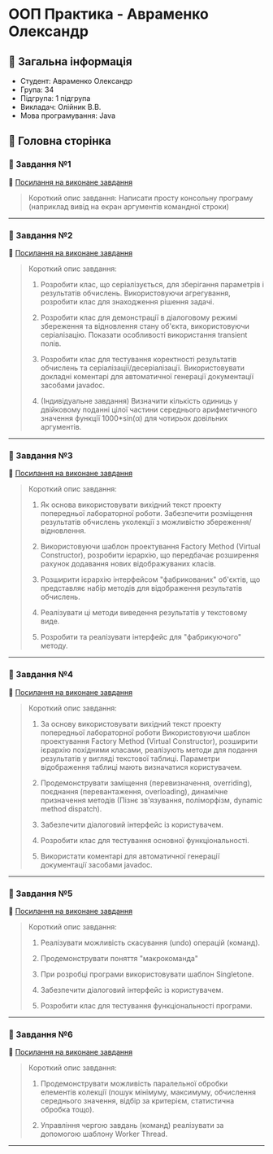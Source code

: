 # ООП Практика - Авраменко Олександр
 ## :scroll: Загальна інформація
 - Студент: Авраменко Олександр
 - Група: 34
 - Підгрупа: 1 підгрупа
 - Викладач: Олійник В.В.
 - Мова програмування: Java
## :page_facing_up: Головна сторінка
### 📌 Завдання №1

:file_folder: [Посилання на виконане завдання](https://github.com/avramenko13/Practice-2-OO-/blob/main/practice2avramenko/src/main/java/ex1/README.md )

>Короткий опис завдання: Написати просту консольну програму (наприклад вивід на екран аргументів командної строки)
___

### 📌 Завдання №2

 :file_folder: [Посилання на виконане завдання](https://github.com/avramenko13/Practice-2-OO-/blob/main/practice2avramenko/src/main/java/ex2/README.md)

>Короткий опис завдання: 
>1. Розробити клас, що серіалізується, для зберігання параметрів і результатів
обчислень.
Використовуючи агрегування, розробити клас для знаходження рішення
задачі.
>
>2. Розробити клас для демонстрації в діалоговому режимі збереження та
відновлення стану об'єкта, використовуючи серіалізацію. Показати особливості
використання transient полів.
>
>3. Розробити клас для тестування коректності результатів обчислень та
серіалізації/десеріалізації.
Використовувати докладні коментарі для автоматичної генерації
документації засобами javadoc.
>
>4. (Індивідуальне завдання) 
Визначити кількість одиниць у двійковому поданні цілої частини середнього
арифметичного значення функції 1000*sin(α) для чотирьох довільних
аргументів.
___

### 📌 Завдання №3

:file_folder: [Посилання на виконане завдання](https://github.com/avramenko13/Practice-2-OO-/blob/main/practice2avramenko/src/main/java/ex3/README.md )

>Короткий опис завдання: 
>
>1. Як основа використовувати вихідний текст проекту попередньої лабораторної роботи. Забезпечити розміщення результатів обчислень уколекції з можливістю збереження/відновлення.
>
>2. Використовуючи шаблон проектування Factory Method (Virtual Constructor), розробити ієрархію, що передбачає розширення рахунок додавання
нових відображуваних класів.
>
>3. Розширити ієрархію інтерфейсом "фабрикованих" об'єктів, що представляє набір методів для відображення результатів обчислень.
>
>4. Реалізувати ці методи виведення результатів у текстовому виде.
>
>5. Розробити та реалізувати інтерфейс для "фабрикуючого" методу.
___

### 📌 Завдання №4

:file_folder: [Посилання на виконане завдання](https://github.com/avramenko13/Practice-2-OO-/blob/main/practice2avramenko/src/main/java/ex4/README.md )

>Короткий опис завдання: 
>1. За основу використовувати вихідний текст проекту попередньої лабораторної роботи Використовуючи шаблон проектування Factory Method (Virtual Constructor), розширити ієрархію похідними класами, реалізують методи для подання результатів у вигляді текстової таблиці. Параметри відображення таблиці мають визначатися користувачем.
>
>2. Продемонструвати заміщення (перевизначення, overriding), поєднання (перевантаження, overloading), динамічне призначення методів
(Пізнє зв'язування, поліморфізм, dynamic method dispatch).
>
>3. Забезпечити діалоговий інтерфейс із користувачем.
>   
>4. Розробити клас для тестування основної функціональності.
>   
>5. Використати коментарі для автоматичної генерації документації засобами javadoc.
___

### 📌 Завдання №5

:file_folder: [Посилання на виконане завдання](https://github.com/avramenko13/Practice-2-OO-/blob/main/practice2avramenko/src/main/java/ex5/README.md)

>Короткий опис завдання: 
>1.  Реалізувати можливість скасування (undo) операцій (команд).
>
>2. Продемонструвати поняття "макрокоманда"
>
>3. При розробці програми використовувати шаблон Singletone.
>   
>4. Забезпечити діалоговий інтерфейс із користувачем.
>   
>5. Розробити клас для тестування функціональності програми.
___

### 📌 Завдання №6

:file_folder: [Посилання на виконане завдання](https://github.com/avramenko13/Practice-2-OO-/blob/main/practice2avramenko/src/main/java/ex6/README.md)

>Короткий опис завдання: 
>1. Продемонструвати можливість паралельної обробки елементів колекції (пошук мінімуму, максимуму, обчислення середнього значення, відбір за критерієм, статистична обробка тощо).
>
>2. Управління чергою завдань (команд) реалізувати за допомогою шаблону Worker Thread.
___



